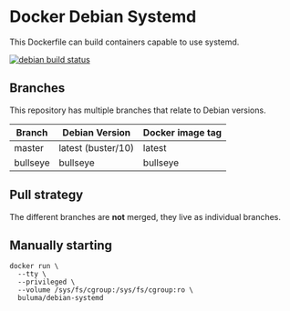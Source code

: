 Docker Debian Systemd
=====================

This Dockerfile can build containers capable to use systemd.

[![debian build status](https://img.shields.io/docker/cloud/build/buluma/docker-debian-systemd.svg)](https://hub.docker.com/repository/docker/buluma/docker-debian-systemd)

Branches
--------

This repository has multiple branches that relate to Debian versions.

|Branch  |Debian Version    |Docker image tag|
|--------|------------------|----------------|
|master  |latest (buster/10)|latest          |
|bullseye|bullseye          |bullseye        |

Pull strategy
-------------

The different branches are **not** merged, they live as individual branches.

Manually starting
-----------------

```
docker run \
  --tty \
  --privileged \
  --volume /sys/fs/cgroup:/sys/fs/cgroup:ro \
  buluma/debian-systemd
```